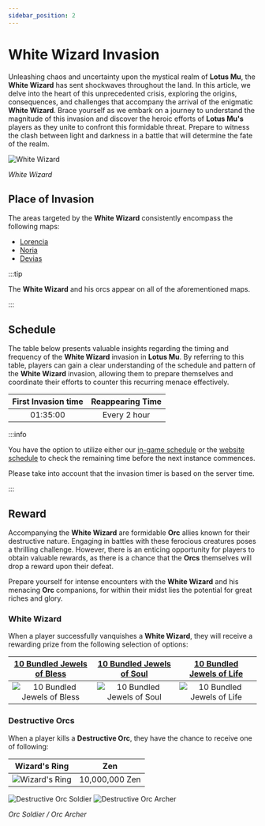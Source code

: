 ```yaml
---
sidebar_position: 2
---
```


# White Wizard Invasion

Unleashing chaos and uncertainty upon the mystical realm of **Lotus Mu**, the **White Wizard** has sent shockwaves throughout the land. In this article, we delve into the heart of this unprecedented crisis, exploring the origins, consequences, and challenges that accompany the arrival of the enigmatic **White Wizard**. Brace yourself as we embark on a journey to understand the magnitude of this invasion and discover the heroic efforts of **Lotus Mu's** players as they unite to confront this formidable threat. Prepare to witness the clash between light and darkness in a battle that will determine the fate of the realm.

![White Wizard](/img/monsters/special/invasions/white-wizard.jpg)

_White Wizard_

## Place of Invasion

The areas targeted by the **White Wizard** consistently encompass the following maps:

- [Lorencia](/maps/lorencia)
- [Noria](/maps/noria)
- [Devias](/maps/devias)

:::tip

The **White Wizard** and his orcs appear on all of the aforementioned maps.

:::

## Schedule

The table below presents valuable insights regarding the timing and frequency of the **White Wizard** invasion in **Lotus Mu**. By referring to this table, players can gain a clear understanding of the schedule and pattern of the **White Wizard** invasion, allowing them to prepare themselves and coordinate their efforts to counter this recurring menace effectively.

| First Invasion time | Reappearing Time |
| :-----------------: | :--------------: |
|      01:35:00       |   Every 2 hour   |

:::info

You have the option to utilize either our [in-game schedule](/client-features/schedule) or the [website schedule](https://lotusmu.org/schedule) to check the remaining time before the next instance commences.

Please take into account that the invasion timer is based on the server time.

:::

## Reward

Accompanying the **White Wizard** are formidable **Orc** allies known for their destructive nature. Engaging in battles with these ferocious creatures poses a thrilling challenge. However, there is an enticing opportunity for players to obtain valuable rewards, as there is a chance that the **Orcs** themselves will drop a reward upon their defeat.

Prepare yourself for intense encounters with the **White Wizard** and his menacing **Orc** companions, for within their midst lies the potential for great riches and glory.

### White Wizard

When a player successfully vanquishes a **White Wizard**, they will receive a rewarding prize from the following selection of options:

| [10 Bundled Jewels of Bless](/items/jewels/regular-jewels/jewel-of-bless) | [10 Bundled Jewels of Soul](/items/jewels/regular-jewels/jewel-of-soul) | [10 Bundled Jewels of Life](/items/jewels/regular-jewels/jewel-of-life) |
| :-----------------------------------------------------------------------: | :---------------------------------------------------------------------: | :---------------------------------------------------------------------: |
|       ![10 Bundled Jewels of Bless](/img/items/jewels/bless-10.png)       |       ![10 Bundled Jewels of Soul](/img/items/jewels/soul-10.png)       |       ![10 Bundled Jewels of Life](/img/items/jewels/life-10.png)       |

### Destructive Orcs

When a player kills a **Destructive Orc**, they have the chance to receive one of following:

|                         Wizard's Ring                          |      Zen       |
| :------------------------------------------------------------: | :------------: |
| ![Wizard's Ring](/img/items/rings-pendants/ring-of-wizard.png) | 10,000,000 Zen |

![Destructive Orc Soldier](/img/monsters/special/invasions/orc-soldier.jpg)
![Destructive Orc Archer](/img/monsters/special/invasions/orc-archer.jpg)

_Orc Soldier / Orc Archer_
